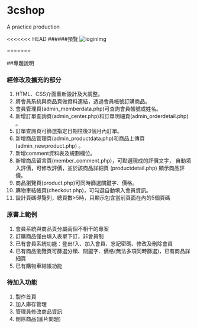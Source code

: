 # 3cshop
A practice production

<<<<<<< HEAD
######預覽
![loginImg](https://github.com/jiejessien/image/blob/master/login.JPG)


=======
>>>>>>> 

##專題說明

### 經修改及擴充的部分
1.	HTML、CSS介面重新設計及大調整。
2.	將會員系統與商品頁做資料連結，透過會員帳號訂購商品。
3.	會員管理頁(admin_memberdata.php)可查詢會員帳號或姓名。
4.	新增訂單查詢頁(admin_center.php)和訂單明細頁(admin_orderdetail.php) 。 
5.	訂單查詢頁可篩選指定日期往後3個月內訂單。
6.	新增商品管理頁(admin_productdata.php)和商品上傳頁 (admin_newproduct.php) 。
7.	新增comment資料表及規劃欄位。
8.	新增商品留言頁(member_comment.php)，可點選現成的評價文字，
	自動填入評價，可修改評價，並於該商品詳細頁 (productdetail.php) 顯示商品評價。
9.	商品瀏覽頁(product.php)可同時篩選關鍵字、價格。
10.	購物車結帳頁(checkout.php)，可勾選自動填入會員資訊。
11.	設計頁碼導覽列，總頁數>5時，只顯示包含當前頁面在內的5個頁碼

### 原書上範例
1.	會員系統與商品頁分屬兩個不相干的專案
2.	訂購商品僅由填入表單下訂，非會員制
3.	已有會員系統功能：登出/入、加入會員、忘記密碼、修改及刪除會員
4.	已有商品瀏覽頁可篩選分類、關鍵字、價格(無法多項同時篩選)，已有商品詳細頁
5.	已有購物車結帳功能

### 待加入功能
1.	製作首頁
2.	加入庫存管理
3.	管理員修改商品資訊
4.	刪除商品(圖片問題)



